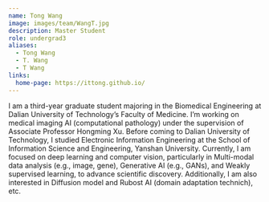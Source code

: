 ```yaml
---
name: Tong Wang
image: images/team/WangT.jpg
description: Master Student
role: undergrad3
aliases:
  - Tong Wang
  - T. Wang
  - T Wang
links:
  home-page: https://ittong.github.io/
---
```


I am a third-year graduate student majoring in the Biomedical Engineering at Dalian University of Technology’s Faculty of Medicine. I’m working on medical imaging AI (computational pathology) under the supervision of Associate Professor Hongming Xu. Before coming to Dalian University of Technology, I studied Electronic Information Engineering at the School of Information Science and Engineering, Yanshan University. Currently, I am focused on deep learning and computer vision, particularly in Multi-modal data analysis (e.g., image, gene), Generative AI (e.g., GANs), and Weakly supervised learning, to advance scientific discovery. Additionally, I am also interested in Diffusion model and Rubost AI (domain adaptation technich), etc.